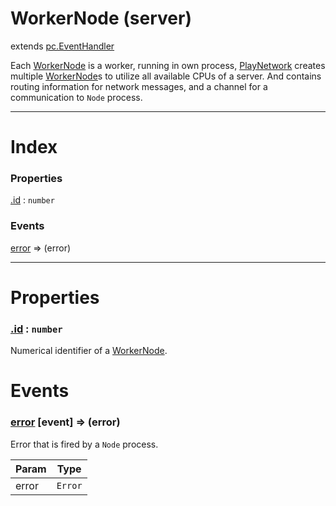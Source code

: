 # WorkerNode (server)
extends [pc.EventHandler]

Each [WorkerNode] is a worker, running in own process, [PlayNetwork] creates multiple [WorkerNode]s to utilize all available CPUs of a server. And contains routing information for network messages, and a channel for a communication to `Node` process.

---

# Index

### Properties

<a href='#property_id'>.id</a> : `number`  

### Events

<a href='#event_error'>error</a> => (error)  



---


# Properties

<a name='property_id'></a>
### <a href='#property_id'>.id</a> : `number`  
Numerical identifier of a [WorkerNode].



# Events

<a name='event_error'></a>
### <a href='#event_error'>error</a> [event] => (error)  
Error that is fired by a `Node` process.

| Param | Type |
| --- | --- |
| error | `Error` |  




[pc.EventHandler]: https://developer.playcanvas.com/en/api/pc.EventHandler.html  
[WorkerNode]: ./WorkerNode.md  
[PlayNetwork]: ./PlayNetwork.md  
